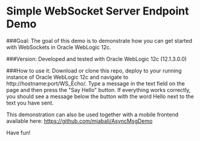 Simple WebSocket Server Endpoint Demo
=====================================


###Goal:
The goal of this demo is to demonstrate how you can get started with WebSockets in Oracle WebLogic 12c. 

###Version:
Developed and tested with Oracle WebLogic 12c (12.1.3.0.0)

###How to use it:
Download or clone this repo, deploy to your running instance of Oracle WebLogic 12c and navigate to http://hostname:port/WS_Echo/. Type a message in the text field on the page and then press the "Say Hello" button.
If everything works correctly, you should see a message below the button with the word Hello next to the text you have sent.
 
This demonstration can also be used together with a mobile frontend available here: https://github.com/mjabali/AsyncMsgDemo

Have fun!
